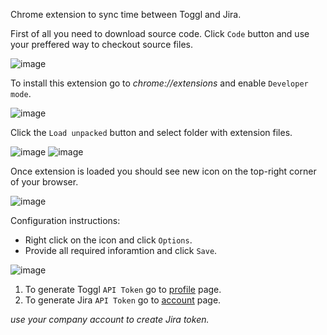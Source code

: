 Chrome extension to sync time between Toggl and Jira.

First of all you need to download source code.
Click `Code` button and use your preffered way to checkout source files.

![image](https://user-images.githubusercontent.com/6294984/113166326-561ee580-924b-11eb-8f14-0db066ba1d88.png)

To install this extension go to *chrome://extensions* and enable `Developer mode`.

![image](https://user-images.githubusercontent.com/6294984/113166442-7189f080-924b-11eb-96fd-732a6724e245.png)

Click the `Load unpacked` button and select folder with extension files.

![image](https://user-images.githubusercontent.com/6294984/113166664-a8f89d00-924b-11eb-85e7-7f538140551c.png)
![image](https://user-images.githubusercontent.com/6294984/113167169-215f5e00-924c-11eb-87c1-e2630b461369.png)

Once extension is loaded you should see new icon on the top-right corner of your browser.

![image](https://user-images.githubusercontent.com/6294984/113168388-4accb980-924d-11eb-839c-8caa204f32b0.png)

Configuration instructions:
- Right click on the icon and click `Options`.
- Provide all required inforamtion and click `Save`.

![image](https://user-images.githubusercontent.com/6294984/113167992-ec074000-924c-11eb-9797-7d1277d5c21a.png)

1. To generate Toggl `API Token` go to [profile](https://toggl.com/app/profile) page.
1. To generate Jira `API Token` go to [account](https://id.atlassian.com/manage/api-tokens) page.

*use your company account to create Jira token.*
